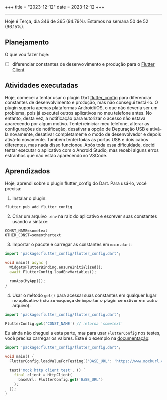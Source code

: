 +++
title = "2023-12-12"
date = 2023-12-12
+++

---

Hoje é Terça, dia 346 de 365 (94.79%). Estamos na semana 50 de 52 (96.15%).

## Planejamento

O que vou fazer hoje:

- [ ] diferenciar constantes de desenvolvimento e produção para o [Flutter Client](https://github.com/OmnicodeSolutions/luisa_drf_flutter_client)

## Atividades executadas

Hoje, comecei a tentar usar o plugin Dart [flutter_config](https://pub.dev/packages/flutter_config) para diferenciar constantes de desenvolvimento e produção, mas não consegui testá-lo. O plugin suporta apenas plataformas Android/iOS, o que não deveria ser um problema, pois já executei outros aplicativos no meu telefone antes. No entanto, desta vez, a notificação para autorizar o acesso não estava aparecendo por algum motivo. Tentei reiniciar meu telefone, alterar as configurações de notificação, desativar a opção de Depuração USB e ativá-la novamente, desativar completamente o modo de desenvolvedor e depois ativá-lo novamente. Também tentei todas as portas USB e dois cabos diferentes, mas nada disso funcionou. Após toda essa dificuldade, decidi tentar executar o aplicativo com o Android Studio, mas recebi alguns erros estranhos que não estão aparecendo no VSCode.

## Aprendizados

Hoje, aprendi sobre o plugin flutter_config do Dart. Para usá-lo, você precisa:

1. Instalar o plugin:

```bash
flutter pub add flutter_config
```

2. Criar um arquivo `.env` na raiz do aplicativo e escrever suas constantes usando a sintaxe:

```
CONST_NAME=sometext
OTHER_CONST=someothertext
```

3. Importar o pacote e carregar as constantes em `main.dart`:

```dart
import 'package:flutter_config/flutter_config.dart';

void main() async {
  WidgetsFlutterBinding.ensureInitialized();
  await FlutterConfig.loadEnvVariables();

  runApp(MyApp());
}
```

4. Usar o método `get()` para acessar suas constantes em qualquer lugar no aplicativo (não se esqueça de importar o plugin se estiver em outro arquivo):

```dart
import 'package:flutter_config/flutter_config.dart';

FlutterConfig.get('CONST_NAME') // retorna 'sometext'
```

Eu ainda não cheguei a esta parte, mas para usar `FlutterConfig` nos testes, você precisa carregar os valores. Este é o exemplo na [documentação](https://pub.dev/packages/flutter_config#:~:text=iOS%20Setup%20Guide-,Testing,-%23):

```dart
import 'package:flutter_config/flutter_config.dart';

void main() {
  FlutterConfig.loadValueForTesting({'BASE_URL': 'https://www.mockurl.com'});

  test('mock http client test', () {
    final client = HttpClient(
      baseUrl: FlutterConfig.get('BASE_URL')
    );
  });
}
```
